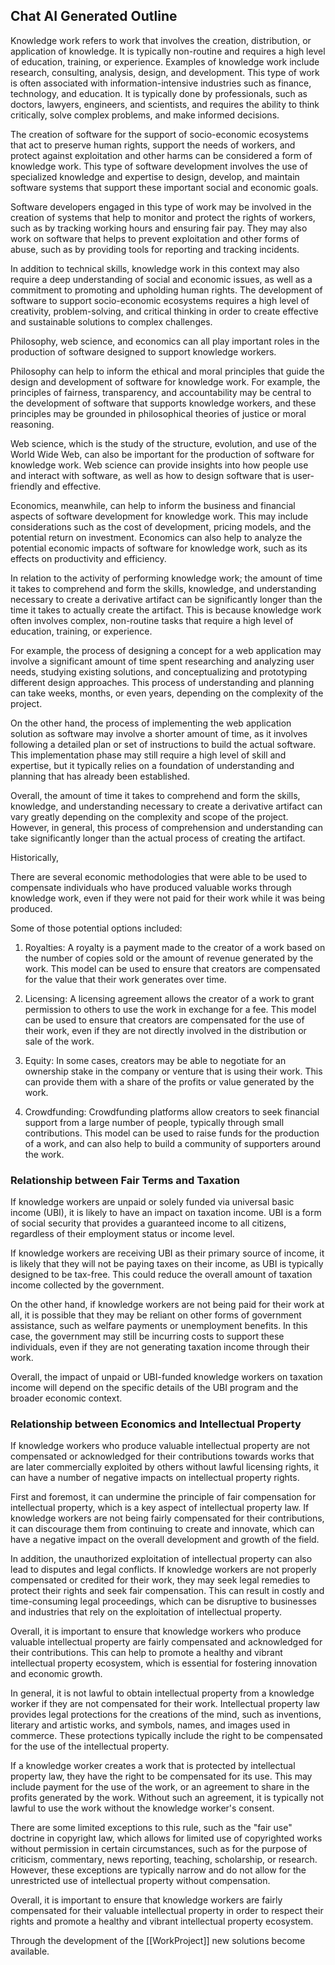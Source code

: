 
## Chat AI Generated Outline

Knowledge work refers to work that involves the creation, distribution, or application of knowledge. It is typically non-routine and requires a high level of education, training, or experience. Examples of knowledge work include research, consulting, analysis, design, and development. This type of work is often associated with information-intensive industries such as finance, technology, and education. It is typically done by professionals, such as doctors, lawyers, engineers, and scientists, and requires the ability to think critically, solve complex problems, and make informed decisions.

The creation of software for the support of socio-economic ecosystems that act to preserve human rights, support the needs of workers, and protect against exploitation and other harms can be considered a form of knowledge work. This type of software development involves the use of specialized knowledge and expertise to design, develop, and maintain software systems that support these important social and economic goals.

Software developers engaged in this type of work may be involved in the creation of systems that help to monitor and protect the rights of workers, such as by tracking working hours and ensuring fair pay. They may also work on software that helps to prevent exploitation and other forms of abuse, such as by providing tools for reporting and tracking incidents.

In addition to technical skills, knowledge work in this context may also require a deep understanding of social and economic issues, as well as a commitment to promoting and upholding human rights. The development of software to support socio-economic ecosystems requires a high level of creativity, problem-solving, and critical thinking in order to create effective and sustainable solutions to complex challenges.

Philosophy, web science, and economics can all play important roles in the production of software designed to support knowledge workers.

Philosophy can help to inform the ethical and moral principles that guide the design and development of software for knowledge work. For example, the principles of fairness, transparency, and accountability may be central to the development of software that supports knowledge workers, and these principles may be grounded in philosophical theories of justice or moral reasoning.

Web science, which is the study of the structure, evolution, and use of the World Wide Web, can also be important for the production of software for knowledge work. Web science can provide insights into how people use and interact with software, as well as how to design software that is user-friendly and effective.

Economics, meanwhile, can help to inform the business and financial aspects of software development for knowledge work. This may include considerations such as the cost of development, pricing models, and the potential return on investment. Economics can also help to analyze the potential economic impacts of software for knowledge work, such as its effects on productivity and efficiency.

In relation to the activity of performing knowledge work; the amount of time it takes to comprehend and form the skills, knowledge, and understanding necessary to create a derivative artifact can be significantly longer than the time it takes to actually create the artifact. This is because knowledge work often involves complex, non-routine tasks that require a high level of education, training, or experience.

For example, the process of designing a concept for a web application may involve a significant amount of time spent researching and analyzing user needs, studying existing solutions, and conceptualizing and prototyping different design approaches. This process of understanding and planning can take weeks, months, or even years, depending on the complexity of the project.

On the other hand, the process of implementing the web application solution as software may involve a shorter amount of time, as it involves following a detailed plan or set of instructions to build the actual software. This implementation phase may still require a high level of skill and expertise, but it typically relies on a foundation of understanding and planning that has already been established.

Overall, the amount of time it takes to comprehend and form the skills, knowledge, and understanding necessary to create a derivative artifact can vary greatly depending on the complexity and scope of the project. However, in general, this process of comprehension and understanding can take significantly longer than the actual process of creating the artifact.

Historically, 

There are several economic methodologies that were able to be used to compensate individuals who have produced valuable works through knowledge work, even if they were not paid for their work while it was being produced. 

Some of those potential options included:

1.  Royalties: A royalty is a payment made to the creator of a work based on the number of copies sold or the amount of revenue generated by the work. This model can be used to ensure that creators are compensated for the value that their work generates over time.
    
2.  Licensing: A licensing agreement allows the creator of a work to grant permission to others to use the work in exchange for a fee. This model can be used to ensure that creators are compensated for the use of their work, even if they are not directly involved in the distribution or sale of the work.
    
3.  Equity: In some cases, creators may be able to negotiate for an ownership stake in the company or venture that is using their work. This can provide them with a share of the profits or value generated by the work.
    
4.  Crowdfunding: Crowdfunding platforms allow creators to seek financial support from a large number of people, typically through small contributions. This model can be used to raise funds for the production of a work, and can also help to build a community of supporters around the work.
    

### Relationship between Fair Terms and Taxation
If knowledge workers are unpaid or solely funded via universal basic income (UBI), it is likely to have an impact on taxation income. UBI is a form of social security that provides a guaranteed income to all citizens, regardless of their employment status or income level.

If knowledge workers are receiving UBI as their primary source of income, it is likely that they will not be paying taxes on their income, as UBI is typically designed to be tax-free. This could reduce the overall amount of taxation income collected by the government.

On the other hand, if knowledge workers are not being paid for their work at all, it is possible that they may be reliant on other forms of government assistance, such as welfare payments or unemployment benefits. In this case, the government may still be incurring costs to support these individuals, even if they are not generating taxation income through their work.

Overall, the impact of unpaid or UBI-funded knowledge workers on taxation income will depend on the specific details of the UBI program and the broader economic context.

### Relationship between Economics and Intellectual Property
If knowledge workers who produce valuable intellectual property are not compensated or acknowledged for their contributions towards works that are later commercially exploited by others without lawful licensing rights, it can have a number of negative impacts on intellectual property rights.

First and foremost, it can undermine the principle of fair compensation for intellectual property, which is a key aspect of intellectual property law. If knowledge workers are not being fairly compensated for their contributions, it can discourage them from continuing to create and innovate, which can have a negative impact on the overall development and growth of the field.

In addition, the unauthorized exploitation of intellectual property can also lead to disputes and legal conflicts. If knowledge workers are not properly compensated or credited for their work, they may seek legal remedies to protect their rights and seek fair compensation. This can result in costly and time-consuming legal proceedings, which can be disruptive to businesses and industries that rely on the exploitation of intellectual property.

Overall, it is important to ensure that knowledge workers who produce valuable intellectual property are fairly compensated and acknowledged for their contributions. This can help to promote a healthy and vibrant intellectual property ecosystem, which is essential for fostering innovation and economic growth.

In general, it is not lawful to obtain intellectual property from a knowledge worker if they are not compensated for their work. Intellectual property law provides legal protections for the creations of the mind, such as inventions, literary and artistic works, and symbols, names, and images used in commerce. These protections typically include the right to be compensated for the use of the intellectual property.

If a knowledge worker creates a work that is protected by intellectual property law, they have the right to be compensated for its use. This may include payment for the use of the work, or an agreement to share in the profits generated by the work. Without such an agreement, it is typically not lawful to use the work without the knowledge worker's consent.

There are some limited exceptions to this rule, such as the "fair use" doctrine in copyright law, which allows for limited use of copyrighted works without permission in certain circumstances, such as for the purpose of criticism, commentary, news reporting, teaching, scholarship, or research. However, these exceptions are typically narrow and do not allow for the unrestricted use of intellectual property without compensation.

Overall, it is important to ensure that knowledge workers are fairly compensated for their valuable intellectual property in order to respect their rights and promote a healthy and vibrant intellectual property ecosystem.

Through the development of the [[WorkProject]] new solutions become available. 